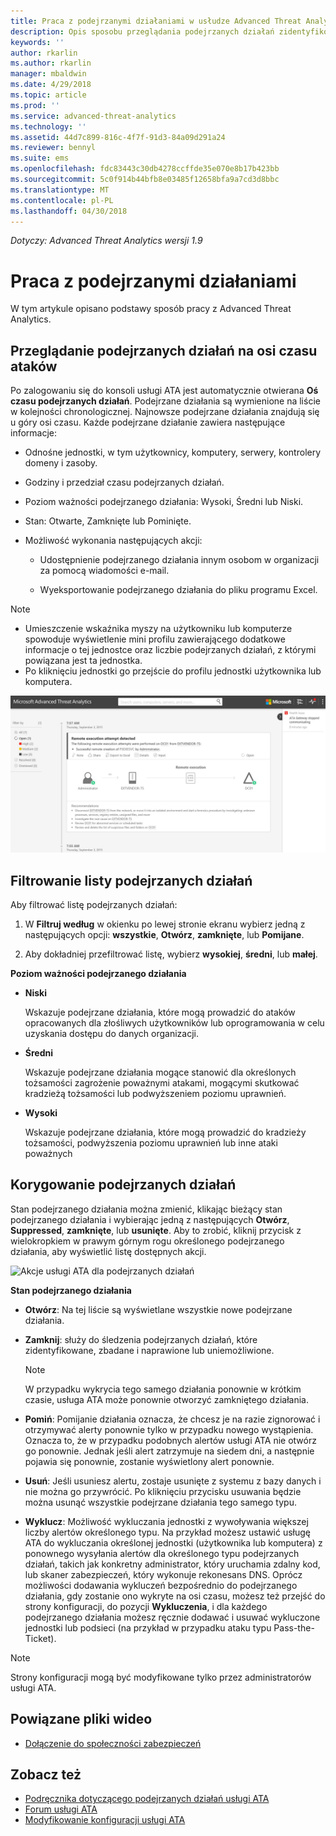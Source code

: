 ```yaml
---
title: Praca z podejrzanymi działaniami w usłudze Advanced Threat Analytics | Dokumentacja firmy Microsoft
description: Opis sposobu przeglądania podejrzanych działań zidentyfikowanych przez usługę ATA.
keywords: ''
author: rkarlin
ms.author: rkarlin
manager: mbaldwin
ms.date: 4/29/2018
ms.topic: article
ms.prod: ''
ms.service: advanced-threat-analytics
ms.technology: ''
ms.assetid: 44d7c899-816c-4f7f-91d3-84a09d291a24
ms.reviewer: bennyl
ms.suite: ems
ms.openlocfilehash: fdc83443c30db4278ccffde35e070e8b17b423bb
ms.sourcegitcommit: 5c0f914b44bfb8e03485f12658bfa9a7cd3d8bbc
ms.translationtype: MT
ms.contentlocale: pl-PL
ms.lasthandoff: 04/30/2018
---
```

*Dotyczy: Advanced Threat Analytics wersji 1.9*



# <a name="working-with-suspicious-activities"></a>Praca z podejrzanymi działaniami
W tym artykule opisano podstawy sposób pracy z Advanced Threat Analytics.

## <a name="review-suspicious-activities-on-the-attack-time-line"></a>Przeglądanie podejrzanych działań na osi czasu ataków
Po zalogowaniu się do konsoli usługi ATA jest automatycznie otwierana **Oś czasu podejrzanych działań**. Podejrzane działania są wymienione na liście w kolejności chronologicznej. Najnowsze podejrzane działania znajdują się u góry osi czasu.
Każde podejrzane działanie zawiera następujące informacje:

-   Odnośne jednostki, w tym użytkownicy, komputery, serwery, kontrolery domeny i zasoby.

-   Godziny i przedział czasu podejrzanych działań.

-   Poziom ważności podejrzanego działania: Wysoki, Średni lub Niski.

-   Stan: Otwarte, Zamknięte lub Pominięte.

-   Możliwość wykonania następujących akcji:

    -   Udostępnienie podejrzanego działania innym osobom w organizacji za pomocą wiadomości e-mail.

    -   Wyeksportowanie podejrzanego działania do pliku programu Excel.

> [!NOTE]
> -   Umieszczenie wskaźnika myszy na użytkowniku lub komputerze spowoduje wyświetlenie mini profilu zawierającego dodatkowe informacje o tej jednostce oraz liczbie podejrzanych działań, z którymi powiązana jest ta jednostka.
> -   Po kliknięciu jednostki go przejście do profilu jednostki użytkownika lub komputera.

![Obraz osi czasu podejrzanych działań usługi ATA](media/ATA-Suspicious-Activity-Timeline.JPG)

## <a name="filter-suspicious-activities-list"></a>Filtrowanie listy podejrzanych działań
Aby filtrować listę podejrzanych działań:

1.  W **Filtruj według** w okienku po lewej stronie ekranu wybierz jedną z następujących opcji: **wszystkie**, **Otwórz**, **zamknięte**, lub **Pomijane**.

2.  Aby dokładniej przefiltrować listę, wybierz **wysokiej**, **średni**, lub **małej**.

**Poziom ważności podejrzanego działania**

-   **Niski**

    Wskazuje podejrzane działania, które mogą prowadzić do ataków opracowanych dla złośliwych użytkowników lub oprogramowania w celu uzyskania dostępu do danych organizacji.

-   **Średni**

    Wskazuje podejrzane działania mogące stanowić dla określonych tożsamości zagrożenie poważnymi atakami, mogącymi skutkować kradzieżą tożsamości lub podwyższeniem poziomu uprawnień.

-   **Wysoki**

    Wskazuje podejrzane działania, które mogą prowadzić do kradzieży tożsamości, podwyższenia poziomu uprawnień lub inne ataki poważnych




## <a name="remediating-suspicious-activities"></a>Korygowanie podejrzanych działań
Stan podejrzanego działania można zmienić, klikając bieżący stan podejrzanego działania i wybierając jedną z następujących **Otwórz**, **Suppressed**, **zamknięte**, lub **usunięte**.
Aby to zrobić, kliknij przycisk z wielokropkiem w prawym górnym rogu określonego podejrzanego działania, aby wyświetlić listę dostępnych akcji.

![Akcje usługi ATA dla podejrzanych działań](./media/sa-actions.png)

**Stan podejrzanego działania**

-   **Otwórz**: Na tej liście są wyświetlane wszystkie nowe podejrzane działania.

-   **Zamknij**: służy do śledzenia podejrzanych działań, które zidentyfikowane, zbadane i naprawione lub uniemożliwione.

    > [!NOTE]
    > W przypadku wykrycia tego samego działania ponownie w krótkim czasie, usługa ATA może ponownie otworzyć zamkniętego działania.

-   **Pomiń**: Pomijanie działania oznacza, że chcesz je na razie zignorować i otrzymywać alerty ponownie tylko w przypadku nowego wystąpienia. Oznacza to, że w przypadku podobnych alertów usługi ATA nie otwórz go ponownie. Jednak jeśli alert zatrzymuje na siedem dni, a następnie pojawia się ponownie, zostanie wyświetlony alert ponownie.

- **Usuń**: Jeśli usuniesz alertu, zostaje usunięte z systemu z bazy danych i nie można go przywrócić. Po kliknięciu przycisku usuwania będzie można usunąć wszystkie podejrzane działania tego samego typu.

- **Wyklucz**: Możliwość wykluczania jednostki z wywoływania większej liczby alertów określonego typu. Na przykład możesz ustawić usługę ATA do wykluczania określonej jednostki (użytkownika lub komputera) z ponownego wysyłania alertów dla określonego typu podejrzanych działań, takich jak konkretny administrator, który uruchamia zdalny kod, lub skaner zabezpieczeń, który wykonuje rekonesans DNS. Oprócz możliwości dodawania wykluczeń bezpośrednio do podejrzanego działania, gdy zostanie ono wykryte na osi czasu, możesz też przejść do strony konfiguracji, do pozycji **Wykluczenia**, i dla każdego podejrzanego działania możesz ręcznie dodawać i usuwać wykluczone jednostki lub podsieci (na przykład w przypadku ataku typu Pass-the-Ticket). 
> [!NOTE]
> Strony konfiguracji mogą być modyfikowane tylko przez administratorów usługi ATA.


## <a name="related-videos"></a>Powiązane pliki wideo
- [Dołączenie do społeczności zabezpieczeń](https://channel9.msdn.com/Shows/Microsoft-Security/Join-the-Security-Community)


## <a name="see-also"></a>Zobacz też
- [Podręcznika dotyczącego podejrzanych działań usługi ATA](http://aka.ms/ataplaybook)
- [Forum usługi ATA](https://social.technet.microsoft.com/Forums/security/home?forum=mata)
- [Modyfikowanie konfiguracji usługi ATA](modifying-ata-center-configuration.md)
